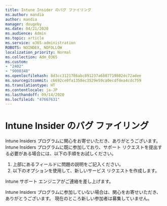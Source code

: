```yaml
---
title: Intune Insider のバグ ファイリング
ms.author: mandia
author: mandia
manager: dougeby
ms.date: 04/21/2020
ms.audience: Admin
ms.topic: article
ms.service: o365-administration
ROBOTS: NOINDEX, NOFOLLOW
localization_priority: Normal
ms.collection: Adm_O365
ms.custom:
- "2402"
- "9000348"
ms.openlocfilehash: 8d3cc3121786abc891237a6807719802dc72adee
ms.sourcegitcommit: c6692ce0fa1358ec3529e59ca0ecdfdea4cdc759
ms.translationtype: HT
ms.contentlocale: ja-JP
ms.lasthandoff: 09/14/2020
ms.locfileid: "47667631"
---
```

# <a name="intune-insider-bug-filing"></a>Intune Insider のバグ ファイリング

Intune Insiders プログラムに関心をお寄せいただき、ありがとうございます。 Intune Insiders プログラムに既に参加しており、サポート リクエストを提出する必要がある場合には、以下の手順をお試しください。

1. 上部にあるフィールドに問題の説明をご記入ください。
2. 以下のオプションを使用して、新しいサービス リクエストを作成します。

Intune サポート エンジニアがご連絡を差し上げます。

Intune Insiders プログラムに参加していない場合は、関心をお寄せいただき、ありがとうございます。 現在のところ新しい参加者は募集していません。
